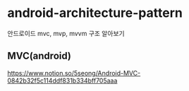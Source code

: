 # android-architecture-pattern
안드로이드 mvc, mvp, mvvm 구조 알아보기

## MVC(android)
https://www.notion.so/5seong/Android-MVC-0842b32f5c114ddf831b334bff705aaa
